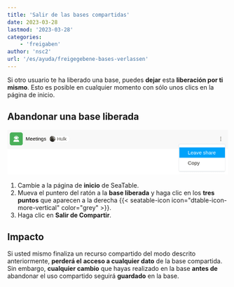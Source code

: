 ```yaml
---
title: 'Salir de las bases compartidas'
date: 2023-03-28
lastmod: '2023-03-28'
categories:
    - 'freigaben'
author: 'nsc2'
url: '/es/ayuda/freigegebene-bases-verlassen'
---
```


Si otro usuario te ha liberado una base, puedes **dejar** esta **liberación por ti mismo**. Esto es posible en cualquier momento con sólo unos clics en la página de inicio.

## Abandonar una base liberada

![Abandono de bases liberadas](images/leave-shared-base.png)

1. Cambie a la página de **inicio** de SeaTable.
2. Mueva el puntero del ratón a la **base liberada** y haga clic en los **tres puntos** que aparecen a la derecha {{< seatable-icon icon="dtable-icon-more-vertical" color="grey" >}}.
3. Haga clic en **Salir de Compartir**.

## Impacto

Si usted mismo finaliza un recurso compartido del modo descrito anteriormente, **perderá el** **acceso a cualquier dato** de la base compartida. Sin embargo, **cualquier cambio** que hayas realizado en la base **antes de** abandonar el uso compartido seguirá **guardado** en la base.
